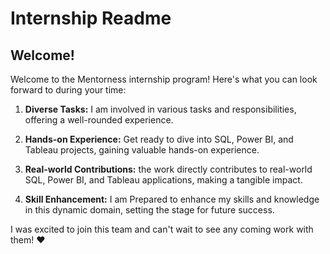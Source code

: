 # Internship Readme

## Welcome!

Welcome to the Mentorness internship program! Here's what you can look forward to during your time:

1. **Diverse Tasks:** I am involved in various tasks and responsibilities, offering a well-rounded experience.

2. **Hands-on Experience:** Get ready to dive into SQL, Power BI, and Tableau projects, gaining valuable hands-on experience.

3. **Real-world Contributions:** the work directly contributes to real-world SQL, Power BI, and Tableau applications, making a tangible impact.

4. **Skill Enhancement:** I am Prepared to enhance my skills and knowledge in this dynamic domain, setting the stage for future success.

I was excited to join this team and can't wait to see any coming work with them! ❤️
